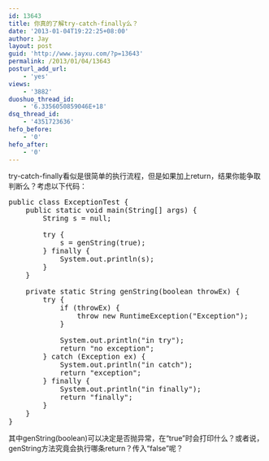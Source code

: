```yaml
---
id: 13643
title: 你真的了解try-catch-finally么？
date: '2013-01-04T19:22:25+08:00'
author: Jay
layout: post
guid: 'http://www.jayxu.com/?p=13643'
permalink: /2013/01/04/13643
posturl_add_url:
    - 'yes'
views:
    - '3882'
duoshuo_thread_id:
    - '6.3356050859046E+18'
dsq_thread_id:
    - '4351723636'
hefo_before:
    - '0'
hefo_after:
    - '0'
---
```


<!-- wp:paragraph -->
<p>try-catch-finally看似是很简单的执行流程，但是如果加上return，结果你能争取判断么？考虑以下代码：</p>
<!-- /wp:paragraph -->

<!-- wp:preformatted -->
<pre lang="java" class="wp-block-preformatted">public class ExceptionTest {
    public static void main(String[] args) {
        String s = null;

        try {
            s = genString(true);
        } finally {
            System.out.println(s);
        }
    }

    private static String genString(boolean throwEx) {
        try {
            if (throwEx) {
                throw new RuntimeException("Exception");
            }

            System.out.println("in try");
            return "no exception";
        } catch (Exception ex) {
            System.out.println("in catch");
            return "exception";
        } finally {
            System.out.println("in finally");
            return "finally";
        }
    }
}</pre>
<!-- /wp:preformatted -->

<!-- wp:paragraph -->
<p>其中genString(boolean)可以决定是否抛异常，在“true”时会打印什么？或者说，genString方法究竟会执行哪条return？传入“false”呢？</p>
<!-- /wp:paragraph -->
